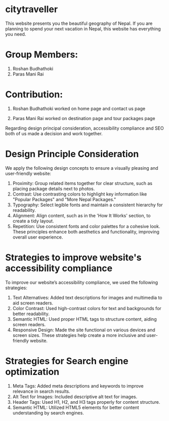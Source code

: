 # citytraveller

This website presents you the beautiful geography of Nepal. If you are planning to spend your next vacation in Nepal, this website has everything you need.


# Group Members:
1. Roshan Budhathoki
2. Paras Mani Rai


# Contribution:
1. Roshan Budhathoki
worked on home page and contact us page

2. Paras Mani Rai
worked on destination page and tour packages page

Regarding design principal consideration, accessibility compliance and SEO both of us made a decision and work together.


# Design Principle Consideration
We apply the following design concepts to ensure a visually pleasing and user-friendly website:

1. Proximity: Group related items together for clear structure, such as placing package details next to photos.
2. Contrast: Use contrasting colors to highlight key information like "Popular Packages" and "More Nepal Packages."
3. Typography: Select legible fonts and maintain a consistent hierarchy for readability.
4. Alignment: Align content, such as in the 'How It Works' section, to create a tidy layout.
5. Repetition: Use consistent fonts and color palettes for a cohesive look.
These principles enhance both aesthetics and functionality, improving overall user experience.



# Strategies to improve website's accessibility compliance
To improve our website’s accessibility compliance, we used the following strategies:

1. Text Alternatives: Added text descriptions for images and multimedia to aid screen readers.
2. Color Contrast: Used high-contrast colors for text and backgrounds for better readability.
3. Semantic HTML: Used proper HTML tags to structure content, aiding screen readers.
4. Responsive Design: Made the site functional on various devices and screen sizes.
These strategies help create a more inclusive and user-friendly website.



# Strategies for Search engine optimization
1. Meta Tags: Added meta descriptions and keywords to improve relevance in search results.
2. Alt Text for Images: Included descriptive alt text for images.
3. Header Tags: Used H1, H2, and H3 tags properly for content structure.
4. Semantic HTML: Utilized HTML5 elements for better content understanding by search engines.

